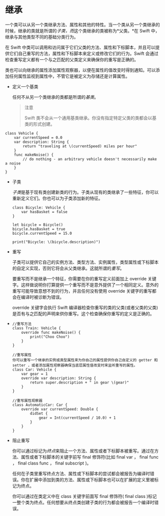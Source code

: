 # 继承

一个类可以从另一个类继承方法、属性和其他的特性。当一个类从另一个类继承的时候，继承的类就是所谓的*子类，而*这个类继承的类被称为*父类。*在 Swift 中，继承与其他类型不同的基础分类行为。

在 Swift 中类可以调用和访问属于它们父类的方法、属性和下标脚本，并且可以提供它们自己重写的方法，属性和下标脚本来定义或修改它们的行为。Swift 会通过检查重写定义都有一个与之匹配的父类定义来确保你的重写是正确的。

类也可以向继承的属性添加属性观察器，以便在属性的值改变时得到通知。可以添加任何属性监视到属性中，不管它是被定义为存储还是计算属性。



- 定义一个基类

  任何不从另一个类继承的类都是所谓的*基类*。

  > 注意
  >
  > Swift 类不会从一个通用基类继承。你没有指定特定父类的类都会以基类的形式创建。

```
class Vehicle {
    var currentSpeed = 0.0
    var description: String {
        return "traveling at \(currentSpeed) miles per hour"
    }
    func makeNoise() {
        // do nothing - an arbitrary vehicle doesn't necessarily make a noise
    }
}
```



- 子类

  *子类*是基于现有类创建新类的行为。子类从现有的类继承了一些特征，你可以重新定义它们。你也可以为子类添加新的特征。

  ```
  class Bicycle: Vehicle {
      var hasBasket = false
  }
  
  let bicycle = Bicycle()
  bicycle.hasBasket = true
  bicycle.currentSpeed = 15.0
  
  print("Bicycle: \(bicycle.description)")
  ```

- 重写

  子类可以提供它自己的实例方法、类型方法、实例属性，类型属性或下标脚本的自定义实现，否则它将会从父类继承。这就所谓的*重写*。

  要重写而不是继承一个特征，你需要在你的重写定义前面加上 override 关键字。这样做说明你打算提供一个重写而不是意外提供了一个相同定义。意外的重写可能导致意想不到的行为，并且任何没有使用 override 关键字的重写都会在编译时被诊断为错误。

  override 关键字会执行 Swift 编译器检查你重写的类的父类(或者父类的父类)是否有与之匹配的声明来供你重写。这个检查确保你重写的定义是正确的。

- ```
  //重写方法
  class Train: Vehicle {
      override func makeNoise() {
          print("Choo Choo")
      }
  }
  
  //重写属性
  你可以重写一个继承的实例或类型属性来为你自己的属性提供你自己自定义的 getter 和 setter ，或者添加属性观察器确保当底层属性值改变时来监听重写的属性。
  class Car: Vehicle {
      var gear = 1
      override var description: String {
          return super.description + " in gear \(gear)"
      }
  }
  
  //重写属性观察器
  class AutomaticCar: Car {
      override var currentSpeed: Double {
          didSet {
              gear = Int(currentSpeed / 10.0) + 1
          }
      }
  }
  ```

- 阻止重写

  你可以通过标记为*终点*来阻止一个方法、属性或者下标脚本被重写。通过在方法、属性或者下标脚本的关键字前写 final 修饰符(比如 final var ， final func ， final class func ， final subscript )。

  任何在子类里重写终点方法、属性或下标脚本的尝试都会被报告为编译时错误。你在扩展中添加到类的方法、属性或下标脚本也可以在扩展的定义里被标记为终点。

  你可以通过在类定义中在 class 关键字前面写 final 修饰符( final class )标记一整个类为终点。任何想要从终点类创建子类的行为都会被报告一个编译时错误。